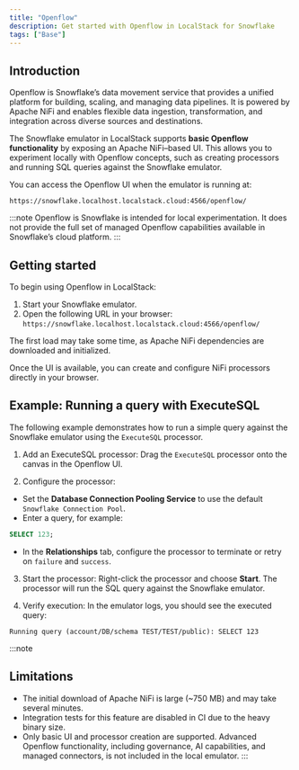 ```yaml
---
title: "Openflow"
description: Get started with Openflow in LocalStack for Snowflake
tags: ["Base"]
---
```


## Introduction
Openflow is Snowflake’s data movement service that provides a unified platform for building, scaling, and managing data pipelines. It is powered by Apache NiFi and enables flexible data ingestion, transformation, and integration across diverse sources and destinations.

The Snowflake emulator in LocalStack supports **basic Openflow functionality** by exposing an Apache NiFi–based UI. This allows you to experiment locally with Openflow concepts, such as creating processors and running SQL queries against the Snowflake emulator.

You can access the Openflow UI when the emulator is running at:

```
https://snowflake.localhost.localstack.cloud:4566/openflow/
```

:::note
Openflow is Snowflake is intended for local experimentation. It does not provide the full set of managed Openflow capabilities available in Snowflake’s cloud platform.
:::

## Getting started
To begin using Openflow in LocalStack:

1. Start your Snowflake emulator.
2. Open the following URL in your browser: `https://snowflake.localhost.localstack.cloud:4566/openflow/`


The first load may take some time, as Apache NiFi dependencies are downloaded and initialized.

Once the UI is available, you can create and configure NiFi processors directly in your browser.

## Example: Running a query with ExecuteSQL
The following example demonstrates how to run a simple query against the Snowflake emulator using the `ExecuteSQL` processor.

1. Add an ExecuteSQL processor: Drag the `ExecuteSQL` processor onto the canvas in the Openflow UI.

2. Configure the processor:
- Set the **Database Connection Pooling Service** to use the default `Snowflake Connection Pool`.
- Enter a query, for example:

```sql
SELECT 123;
```

- In the **Relationships** tab, configure the processor to terminate or retry on `failure` and `success`.

3. Start the processor: Right-click the processor and choose **Start**. The processor will run the SQL query against the Snowflake emulator.

4. Verify execution: In the emulator logs, you should see the executed query:

```
Running query (account/DB/schema TEST/TEST/public): SELECT 123
```

:::note
## Limitations
- The initial download of Apache NiFi is large (~750 MB) and may take several minutes.  
- Integration tests for this feature are disabled in CI due to the heavy binary size.  
- Only basic UI and processor creation are supported. Advanced Openflow functionality, including governance, AI capabilities, and managed connectors, is not included in the local emulator.
:::